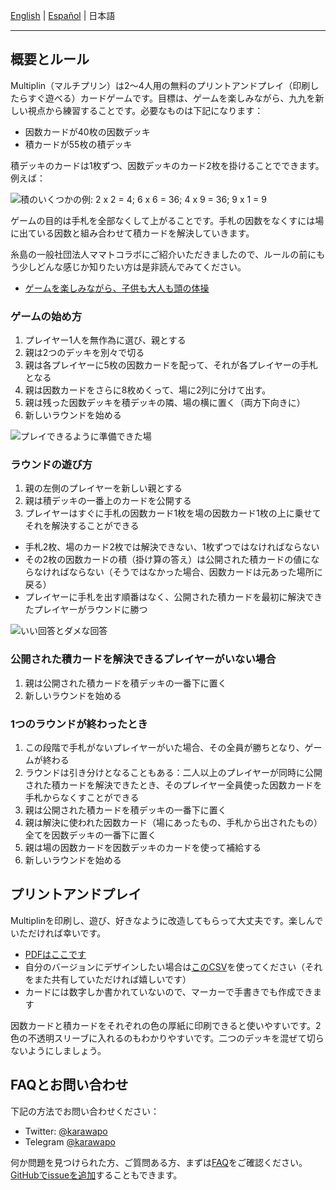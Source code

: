 [English](https://multiplin.alecrem.com/) | [Español](https://multiplin.alecrem.com/es) | 日本語

---

## 概要とルール

Multiplin（マルチプリン）は2〜4人用の無料のプリントアンドプレイ（印刷したらすぐ遊べる）カードゲームです。目標は、ゲームを楽しみながら、九九を新しい視点から練習することです。必要なものは下記になります：

- 因数カードが40枚の因数デッキ
- 積カードが55枚の積デッキ

積デッキのカードは1枚ずつ、因数デッキのカード2枚を掛けることでできます。例えば：

![積のいくつかの例: 2 x 2 = 4; 6 x 6 = 36; 4 x 9 = 36; 9 x 1 = 9](https://multiplin.alecrem.com/images/solution-examples.png)

ゲームの目的は手札を全部なくして上がることです。手札の因数をなくすには場に出ている因数と組み合わせて積カードを解決していきます。

糸島の一般社団法人ママトコラボにご紹介いただきましたので、ルールの前にもう少しどんな感じか知りたい方は是非読んでみてください。

- [ゲームを楽しみながら、子供も大人も頭の体操](https://mamatocolab.com/multiplin/)

### ゲームの始め方

1. プレイヤー1人を無作為に選び、親とする
1. 親は2つのデッキを別々で切る
1. 親は各プレイヤーに5枚の因数カードを配って、それが各プレイヤーの手札となる
1. 親は因数カードをさらに8枚めくって、場に2列に分けて出す。
1. 親は残った因数デッキを積デッキの隣、場の横に置く（両方下向きに）
1. 新しいラウンドを始める

![プレイできるように準備できた場](https://multiplin.alecrem.com/images/board-layout.png)

### ラウンドの遊び方

1. 親の左側のプレイヤーを新しい親とする
1. 親は積デッキの一番上のカードを公開する
1. プレイヤーはすぐに手札の因数カード1枚を場の因数カード1枚の上に乗せてそれを解決することができる
  - 手札2枚、場のカード2枚では解決できない、1枚ずつではなければならない
  - その2枚の因数カードの積（掛け算の答え）は公開された積カードの値にならなければならない（そうではなかった場合、因数カードは元あった場所に戻る）
  - プレイヤーに手札を出す順番はなく、公開された積カードを最初に解決できたプレイヤーがラウンドに勝つ

![いい回答とダメな回答](https://multiplin.alecrem.com/images/board-solutions.png)

### 公開された積カードを解決できるプレイヤーがいない場合

1. 親は公開された積カードを積デッキの一番下に置く
1. 新しいラウンドを始める

### 1つのラウンドが終わったとき

1. この段階で手札がないプレイヤーがいた場合、その全員が勝ちとなり、ゲームが終わる
1. ラウンドは引き分けとなることもある：二人以上のプレイヤーが同時に公開された積カードを解決できたとき、そのプレイヤー全員使った因数カードを手札からなくすことができる
1. 親は公開された積カードを積デッキの一番下に置く
1. 親は解決に使われた因数カード（場にあったもの、手札から出されたもの）全てを因数デッキの一番下に置く
1. 親は場の因数カードを因数デッキのカードを使って補給する
1. 新しいラウンドを始める

## プリントアンドプレイ

Multiplinを印刷し、遊び、好きなように改造してもらって大丈夫です。楽しんでいただければ幸いです。

- [PDFはここです](https://multiplin.alecrem.com/pap/multiplin.pdf)
- 自分のバージョンにデザインしたい場合は[このCSV](https://multiplin.alecrem.com/csv/multiplin-cards.csv)を使ってください（それをまた共有していただければ嬉しいです）
- カードには数字しか書かれていないので、マーカーで手書きでも作成できます

因数カードと積カードをそれぞれの色の厚紙に印刷できると使いやすいです。2色の不透明スリーブに入れるのもわかりやすいです。二つのデッキを混ぜて切らないようにしましょう。

## FAQとお問い合わせ

下記の方法でお問い合わせください：

- Twitter: [@karawapo](https://twitter.com/karawapo)
- Telegram [@karawapo](https://t.me/karawapo)

何か問題を見つけられた方、ご質問ある方、まずは[FAQ](https://multiplin.alecrem.com/ja/faq)をご確認ください。[GitHubでissueを追加](https://github.com/alecrem/multiplin/issues)することもできます。
